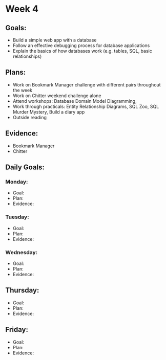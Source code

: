 # Week 4

## Goals:
- Build a simple web app with a database
- Follow an effective debugging process for database applications
- Explain the basics of how databases work (e.g. tables, SQL, basic relationships)

## Plans:
- Work on Bookmark Manager challenge with different pairs throughout the week
- Work on Chitter weekend challenge alone
- Attend workshops: Database Domain Model Diagramming, 
- Work through practicals: Entity Relationship Diagrams, SQL Zoo, SQL Murder Mystery, Build a diary app
- Outside reading

## Evidence:
- Bookmark Manager
- Chitter

## Daily Goals:
### Monday:
- Goal:
- Plan: 
- Evidence: 

### Tuesday:
- Goal:
- Plan: 
- Evidence: 

### Wednesday:
- Goal:
- Plan: 
- Evidence: 

## Thursday:
- Goal:
- Plan: 
- Evidence: 

## Friday:
- Goal:
- Plan: 
- Evidence: 
